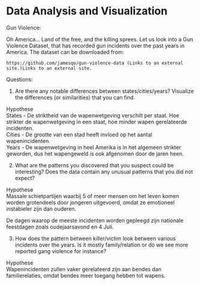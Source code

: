 # Data Analysis and Visualization

Gun Violence:

Oh America... Land of the free, and the killing sprees. Let us look into a Gun Violence Dataset, that has recorded gun incidents over the past years in America. The dataset can be downloaded from:

    https://github.com/jamesqo/gun-violence-data (Links to an external site.)Links to an external site.

Questions:

1. Are there any notable differences between states/cities/years? Visualize the differences (or similarities) that you can find.

Hypothese  
States - De striktheid van de wapenwetgeving verschilt per staat. Hoe strikter de wapenwetgeving in een staat, hoe minder wapen gerelateerde incidenten.    
Cities - De grootte van een stad heeft invloed op het aantal wapenincidenten.     
Years - De wapenwetgeving in heel Amerika is in het algemeen strikter geworden, dus het wapengeweld is ook afgenomen door de jaren heen.    

2. What are the patterns you discovered that you suspect could be interesting? Does the data contain any unusual patterns that you did not expect?  

Hypothese  
Massale schietpartijen waarbij 5 of meer mensen om het leven komen worden grotendeels door jongeren uitgevoerd, omdat ze emotioneel instabieler zijn dan ouderen.

De dagen waarop de meeste incidenten worden gepleegd zijn nationale feestdagen zoals oudejaarsavond en 4 Juli.

3. How does the pattern between killer/victim look between various incidents over the years. Is it mostly family/relation or do we see more reported gang violence for instance? 

Hypothese  
Wapenincidenten zullen vaker gerelateerd zijn aan bendes dan familierelaties, omdat bendes meer toegang hebben tot wapens.
